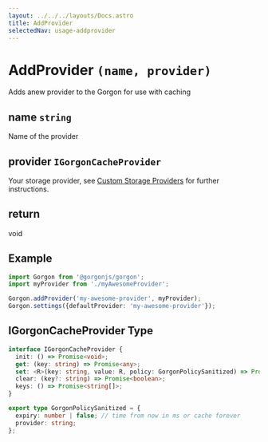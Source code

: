 ```yaml
---
layout: ../../../layouts/Docs.astro
title: AddProvider
selectedNav: usage-addprovider
---
```


# AddProvider `(name, provider)`
Adds anew provider to the Gorgon for use with caching

## name `string`
Name of the provider

## provider `IGorgonCacheProvider`
Your storage provider, see [Custom Storage Providers](/docs/custom-storage) for further instructions.

## return
void

## Example
```typescript
import Gorgon from '@gorgonjs/gorgon';
import myProvider from './myAwesomeProvider';

Gorgon.addProvider('my-awesome-provider', myProvider);
Gorgon.settings({defaultProvider: 'my-awesome-provider'});
```

## IGorgonCacheProvider Type
```typescript
interface IGorgonCacheProvider {
  init: () => Promise<void>;
  get: (key: string) => Promise<any>;
  set: <R>(key: string, value: R, policy: GorgonPolicySanitized) => Promise<R>;
  clear: (key?: string) => Promise<boolean>;
  keys: () => Promise<string[]>;
}

export type GorgonPolicySanitized = {
  expiry: number | false; // time from now in ms or cache forever
  provider: string;
};
```
